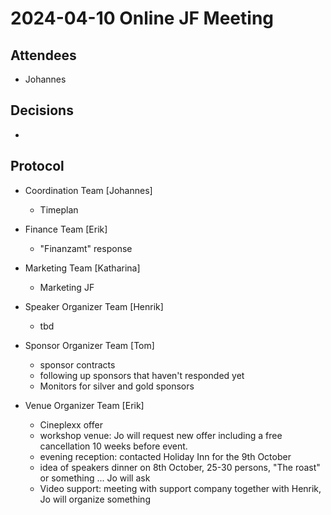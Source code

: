 # 2024-04-10 Online JF Meeting

## Attendees

- Johannes

## Decisions

- 

## Protocol

- Coordination Team [Johannes]
  - Timeplan  

- Finance Team [Erik]
  - "Finanzamt" response

- Marketing Team [Katharina]
  - Marketing JF

- Speaker Organizer Team [Henrik]
  - tbd

- Sponsor Organizer Team [Tom]
  - sponsor contracts
  - following up sponsors that haven't responded yet
  - Monitors for silver and gold sponsors

- Venue Organizer Team [Erik]
  - Cineplexx offer
  - workshop venue: Jo will request new offer including a free cancellation 10 weeks before event.
  - evening reception: contacted Holiday Inn for the 9th October
  - idea of speakers dinner on 8th October, 25-30 persons, "The roast" or something ... Jo will ask
  - Video support: meeting with support company together with Henrik, Jo will organize something
